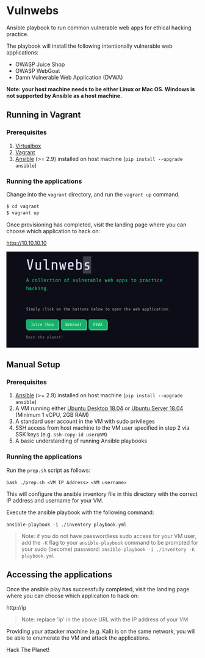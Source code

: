 # Vulnwebs

Ansible playbook to run common vulnerable web apps for ethical hacking practice.

The playbook will install the following intentionally vulnerable web applications:

* OWASP Juice Shop
* OWASP WebGoat
* Damn Vulnerable Web Application (DVWA)

**Note: your host machine needs to be either Linux or Mac OS. Windows is not supported by Ansible as a host machine.**

## Running in Vagrant

### Prerequisites

1. [Virtualbox](https://www.virtualbox.org/wiki/Downloads)
2. [Vagrant](https://www.vagrantup.com/downloads.html)
3. [Ansible](https://docs.ansible.com/ansible/latest/installation_guide/intro_installation.html) (>= 2.9) installed on host machine (`pip install --upgrade ansible`)

### Running the applications

Change into the `vagrant` directory, and run the `vagrant up` command.

```bash
$ cd vagrant
$ vagrant up
```

Once provisioning has completed, visit the landing page where you can choose which application to hack on:

http://10.10.10.10

![](./images/landing-page.png)

## Manual Setup

### Prerequisites

1. [Ansible](https://docs.ansible.com/ansible/latest/installation_guide/intro_installation.html) (>= 2.9) installed on host machine (`pip install --upgrade ansible`)
2. A VM running either [Ubuntu Desktop 18.04](https://ubuntu.com/download/desktop) or [Ubuntu Server 18.04](https://ubuntu.com/download/server) (Minimum 1 vCPU, 2GB RAM)
3. A standard user account in the VM with sudo privileges
4. SSH access from host machine to the VM user specified in step 2 via SSK keys (e.g. `ssh-copy-id user@VM`)
5. A basic understanding of running Ansible playbooks

### Running the applications

Run the `prep.sh` script as follows:

`bash ./prep.sh <VM IP Address> <VM username>`

This will configure the ansible inventory file in this directory with the correct IP address and username for your VM.

Execute the ansible playbook with the following command:

`ansible-playbook -i ./inventory playbook.yml`

>Note: if you do not have passwordless sudo access for your VM user, add the `-K` flag to your `ansible-playbook` command to be prompted for your sudo (become) password:
`ansible-playbook -i ./inventory -K playbook.yml`

## Accessing the applications

Once the ansible play has successfully completed, visit the landing page where you can choose which application to hack on:

http://ip


> Note: replace 'ip' in the above URL with the IP address of your VM

Providing your attacker machine (e.g. Kali) is on the same network, you will be able to enumerate the VM and attack the applications.

Hack The Planet!
